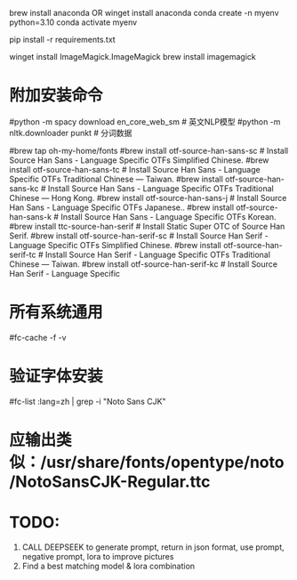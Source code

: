 brew install anaconda OR winget install anaconda
conda create -n myenv python=3.10
conda activate myenv

pip install -r requirements.txt

winget install ImageMagick.ImageMagick
brew install imagemagick

# 附加安装命令
#python -m spacy download en_core_web_sm  # 英文NLP模型
#python -m nltk.downloader punkt          # 分词数据

#brew tap oh-my-home/fonts
#brew install otf-source-han-sans-sc  # Install Source Han Sans - Language Specific OTFs Simplified Chinese.
#brew install otf-source-han-sans-tc  # Install Source Han Sans - Language Specific OTFs Traditional Chinese — Taiwan.
#brew install otf-source-han-sans-kc  # Install Source Han Sans - Language Specific OTFs Traditional Chinese — Hong Kong.
#brew install otf-source-han-sans-j  # Install Source Han Sans - Language Specific OTFs Japanese..
#brew install otf-source-han-sans-k  # Install Source Han Sans - Language Specific OTFs Korean.
#brew install ttc-source-han-serif  # Install Static Super OTC of Source Han Serif.
#brew install otf-source-han-serif-sc  # Install Source Han Serif - Language Specific OTFs Simplified Chinese.
#brew install otf-source-han-serif-tc  # Install Source Han Serif - Language Specific OTFs Traditional Chinese — Taiwan.
#brew install otf-source-han-serif-kc  # Install Source Han Serif - Language Specific

# 所有系统通用
#fc-cache -f -v

# 验证字体安装
#fc-list :lang=zh | grep -i "Noto Sans CJK"
# 应输出类似：/usr/share/fonts/opentype/noto/NotoSansCJK-Regular.ttc

# TODO: 
1. CALL DEEPSEEK to generate prompt, return in json format, use prompt, negative prompt, lora to improve pictures
2. Find a best matching model & lora combination